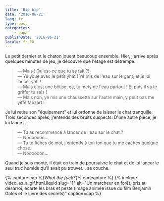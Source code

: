 ```yaml
---
title: 'Bip bip'
date: '2016-06-21'
lang: fr
type: post
categories:
    - papa
publishDate: '2016-06-21'
locale: fr_FR
---
```


Le petit dernier et le chaton jouent beaucoup ensemble. Hier, j'arrive après quelques minutes de jeu, je découvre que l'étage est détrempé.

<!-- more -->

> — Mais ! Qu'est-ce que tu as fait ?!  
> — Ye youe avec le petit yhat ! Yé mis de l'eau sur le gant, et je lui lance, yah !  
> — Mais c'est une bêtise, ça, tu mets de l'eau partout ! Et puis il va te griffer tu sais !  
> — Mais non, yé mis une chaussette sur l'autre main, y peut pas me yiffé Mozart !

Je lui retire son "équipement" et lui ordonne de laisser le chat tranquille. Trois secondes après, j'entends des bruits suspects. D'une autre pièce, je lui lance :

> — Tu as recommencé à lancer de l'eau sur le chat ?  
> — Noooooon…  
> — Tu te fiches de moi, j'entends à ton ton que tu me caches quelque chose.  
> — Noooooon…

Quand je suis monté, il était en train de poursuivre le chat et de lui lancer le seul truc humide qu'il avait pu trouver… sa couche.

{% capture cap %}<em lang="en">What the fuck?</em>{% endcapture %}
{% include video_as_a_gif.html.liquid 
  slug="1" 
  alt="Un marcheur en forêt, pris au désarroi, écarte les bras et peste (image animée issue du film Benjamin Gates et le Livre des secrets)" 
  caption=cap 
%}
